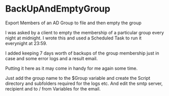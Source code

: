 # BackUpAndEmptyGroup

Export Members of an AD Group to file and then empty the group

I was asked by a client to empty the membership of a particular group every night at midnight. I wrote this and
used a Scheduled Task to run it everynight at 23:59.

I added keeping 7 days worth of backups of the group membership just in case and some error logs and a result email.

Putting it here as it may come in handy for me again some time.

Just add the group name to the $Group variable and create the Script directory and subfolders required for the logs etc.
And edit the smtp server, recipient and to / from Variables for the email.
